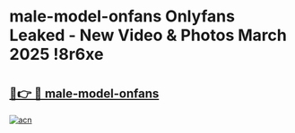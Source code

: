 # male-model-onfans Onlyfans Leaked - New Video & Photos March 2025 !8r6xe

# <h2><a href="https://58n6uh.iuczelnia.edu.pl?title=male-model-onfans&ref=8r6xe">🔗👉 🔴 male-model-onfans</a></h2>

[![acn](https://github.com/user-attachments/assets/0f9c940e-d8b0-45ae-aac7-cd30a18b3e1c)](https://58n6uh.iuczelnia.edu.pl?title=male-model-onfans&ref=8r6xe)

